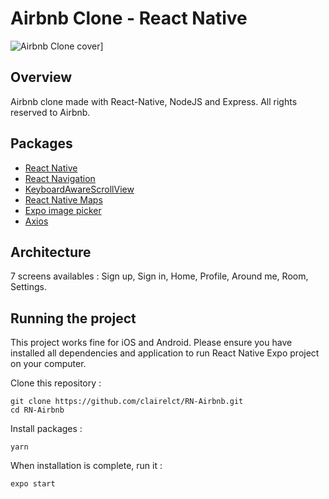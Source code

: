 # Airbnb Clone - React Native

![Airbnb Clone cover](http://image.noelshack.com/fichiers/2021/23/3/1623224867-airbnb-cover.png)]

## Overview

Airbnb clone made with React-Native, NodeJS and Express. All rights reserved to Airbnb.

## Packages

- [React Native](https://reactnative.dev/docs/getting-started)
- [React Navigation](https://reactnavigation.org/docs/getting-started/)
- [KeyboardAwareScrollView](https://github.com/wix/react-native-keyboard-aware-scrollview)
- [React Native Maps](https://github.com/react-native-maps/react-native-maps)
- [Expo image picker](https://www.npmjs.com/package/expo-image-picker)
- [Axios](https://github.com/axios/axios)

## Architecture

7 screens availables : Sign up, Sign in, Home, Profile, Around me, Room, Settings.

## Running the project

This project works fine for iOS and Android. Please ensure you have installed all dependencies and application to run React Native Expo project on your computer.

Clone this repository :

```
git clone https://github.com/clairelct/RN-Airbnb.git
cd RN-Airbnb
```

Install packages :

```
yarn
```

When installation is complete, run it :

```
expo start
```

